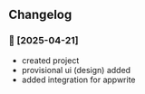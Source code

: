 ## Changelog

### 🔗 [2025-04-21]

- created project
- provisional ui (design) added
- added integration for appwrite
